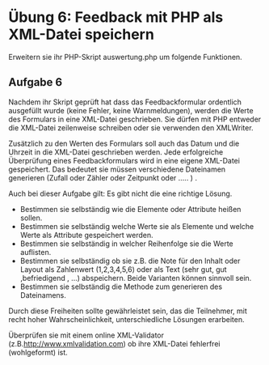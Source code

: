 # Übung 6: Feedback mit PHP als XML-Datei speichern

Erweitern sie ihr PHP-Skript auswertung.php um folgende Funktionen.

## Aufgabe 6
Nachdem ihr Skript geprüft hat dass das Feedbackformular ordentlich ausgefüllt wurde (keine Fehler, keine Warnmeldungen), werden die Werte des Formulars in eine XML-Datei geschrieben. Sie dürfen mit PHP entweder die XML-Datei zeilenweise schreiben oder sie verwenden den XMLWriter.

Zusätzlich zu den Werten des Formulars soll auch das Datum und die Uhrzeit in die XML-Datei geschrieben werden. Jede erfolgreiche Überprüfung eines Feedbackformulars wird in eine eigene XML-Datei gespeichert. Das bedeutet sie müssen verschiedene Dateinamen generieren (Zufall oder Zähler oder Zeitpunkt oder ….. )  .

Auch bei dieser Aufgabe gilt: Es gibt nicht die eine richtige Lösung.

- Bestimmen sie selbständig wie die Elemente oder Attribute heißen sollen.
- Bestimmen sie selbständig welche Werte sie als Elemente und welche Werte als Attribute gespeichert werden.
- Bestimmen sie selbständig in welcher Reihenfolge sie die Werte auflisten.
- Bestimmen sie selbständig ob sie z.B. die Note für den Inhalt oder Layout als Zahlenwert (1,2,3,4,5,6) oder als Text (sehr gut, gut ,befriedigend , …) abspeichern. Beide Varianten können sinnvoll sein.
- Bestimmen sie selbständig die Methode zum generieren des Dateinamens.
  
Durch diese Freiheiten sollte gewährleistet sein, das die Teilnehmer, mit recht hoher Wahrscheinlichkeit, unterschiedliche Lösungen erarbeiten.

Überprüfen sie mit einem online XML-Validator (z.B.http://www.xmlvalidation.com) ob ihre XML-Datei fehlerfrei (wohlgeformt) ist.
